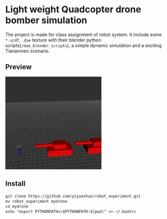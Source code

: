 # Light weight Quadcopter drone bomber simulation 

The project is made for class assignment of robot system. 
It include some `*.urdf`, `.dae` texture with their blender python scripts(`/dae_blender_scripts`),
a simple dynamic simulation and a exciting Tiananmen scenario.

## Preview

<img src="preview/output2.webp">



## Install

```
git clone https://github.com/yiyuezhuo/robot_experiment.git
mv robot_experiment mydrone
cd mydrone
echo "export PYTHONPATH=\$PYTHONPATH:$(pwd)" >> ~/.bashrc
```

